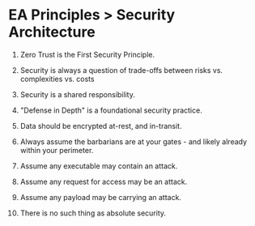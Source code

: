
# EA Principles > Security Architecture 


1. Zero Trust is the First Security Principle. 

2. Security is always a question of trade-offs between risks vs. complexities vs. costs

3. Security is a shared responsibility. 

4. "Defense in Depth" is a foundational security practice. 

5. Data should be encrypted at-rest, and in-transit. 

6. Always assume the barbarians are at your gates - and likely already within your perimeter.

7. Assume any executable may contain an attack. 

8. Assume any request for access may be an attack. 

9. Assume any payload may be carrying an attack. 

10. There is no such thing as absolute security. 